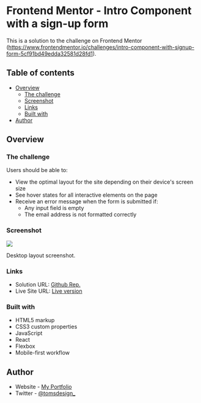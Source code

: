 # Frontend Mentor - Intro Component with a sign-up form

This is a solution to the challenge on Frontend Mentor (https://www.frontendmentor.io/challenges/intro-component-with-signup-form-5cf91bd49edda32581d28fd1).

## Table of contents

- [Overview](#overview)
  - [The challenge](#the-challenge)
  - [Screenshot](#screenshot)
  - [Links](#links)
  - [Built with](#built-with)
- [Author](#author)

## Overview

### The challenge

Users should be able to:

- View the optimal layout for the site depending on their device's screen size
- See hover states for all interactive elements on the page
- Receive an error message when the form is submitted if:
  - Any input field is empty
  - The email address is not formatted correctly

### Screenshot

![](./images/desktop-design.jpg)

Desktop layout screenshot.

### Links

- Solution URL: [Github Rep.](https://github.com/ph4ntom5/Intro-Component-with-sign-up-form)
- Live Site URL: [Live version](https://sign-up-form-toms-design.netlify.app/)

### Built with

- HTML5 markup
- CSS3 custom properties
- JavaScript
- React
- Flexbox
- Mobile-first workflow

## Author

- Website - [My Portfolio](https://toms-design.webflow.io)
- Twitter - [@tomsdesign\_](https://www.twitter.com/tomsdesign_)
